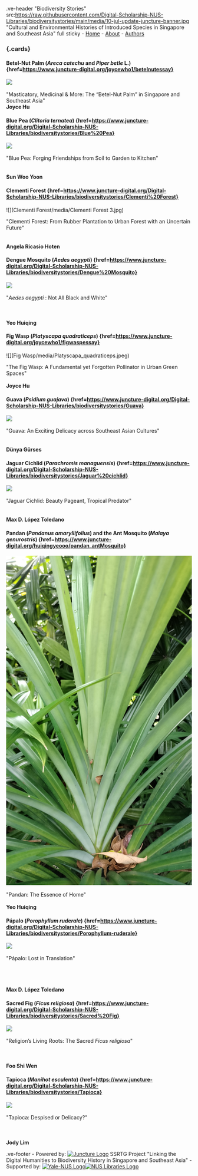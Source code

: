 .ve-header "Biodiversity Stories" src:https://raw.githubusercontent.com/Digital-Scholarship-NUS-Libraries/biodiversitystories/main/media/10-jul-update-juncture-banner.jpg "Cultural and Environmental Histories of Introduced Species in Singapore and Southeast Asia" full sticky
    - [Home](/)
    - [About](/about)
    - [Authors](/authors) 
   
### {.cards}

#### Betel-Nut Palm (*Areca catechu* and *Piper betle* L.) {href=https://www.juncture-digital.org/joycewho1/betelnutessay}

![](https://d3d00swyhr67nd.cloudfront.net/w1200h1200/collection/LSW/RBGM/LSW_RBGM_MN_CD6_583-001.jpg)

"Masticatory, Medicinal & More: The “Betel-Nut Palm” in Singapore and Southeast Asia" 
<br>**Joyce Hu**

#### Blue Pea (*Clitoria ternatea*) {href=https://www.juncture-digital.org/Digital-Scholarship-NUS-Libraries/biodiversitystories/Blue%20Pea}

![](https://upload.wikimedia.org/wikipedia/commons/thumb/6/60/Flower-clitoria-ternatea.png/816px-Flower-clitoria-ternatea.png?20120525102736)

"Blue Pea: Forging Friendships from Soil to Garden to Kitchen"
<br><br><br> **Sun Woo Yoon**

#### Clementi Forest {href=https://www.juncture-digital.org/Digital-Scholarship-NUS-Libraries/biodiversitystories/Clementi%20Forest}

![](Clementi Forest/media/Clementi Forest 3.jpg)

"Clementi Forest: From Rubber Plantation to Urban Forest with an Uncertain Future"
<br><br><br> **Angela Ricasio Hoten**

#### Dengue Mosquito (*Aedes aegypti*) {href=https://www.juncture-digital.org/Digital-Scholarship-NUS-Libraries/biodiversitystories/Dengue%20Mosquito}

![](https://blog.biodiversitylibrary.org/wp-content/uploads/sites/4/2021/06/Campbell_4-768x679.jpg)

"*Aedes aegypti* : Not All Black and White"
<br><br><br><br>**Yeo Huiqing**

#### Fig Wasp (*Platyscapa quadraticeps*) {href=https://www.juncture-digital.org/joycewho1/figwaspessay}

![](Fig Wasp/media/Platyscapa_quadraticeps.jpeg)

"The Fig Wasp: A Fundamental yet Forgotten Pollinator in Urban Green Spaces"
<br><br>**Joyce Hu**

#### Guava (*Psidium guajava*) {href=https://www.juncture-digital.org/Digital-Scholarship-NUS-Libraries/biodiversitystories/Guava}

![](https://www.roots.gov.sg/CollectionImages/1083699.jpg)

"Guava: An Exciting Delicacy across Southeast Asian Cultures"
<br><br><br>**Dünya Gürses**

#### Jaguar Cichlid (*Parachromis managuensis*) {href=https://www.juncture-digital.org/Digital-Scholarship-NUS-Libraries/biodiversitystories/Jaguar%20cichlid}

![](https://upload.wikimedia.org/wikipedia/commons/thumb/c/c4/Parachromis_managuensis_2012_G1.jpg/1600px-Parachromis_managuensis_2012_G1.jpg?20120311175105)

"Jaguar Cichlid: Beauty Pageant, Tropical Predator" 
<br><br><br>**Max D. López Toledano**

#### Pandan (*Pandanus amaryllifolius*) and the Ant Mosquito (*Malaya genurostris*) {href=https://www.juncture-digital.org/huiqingyeooo/pandan_antMosquito}

![](Pandan/media/leaf_axil.jpg)

"Pandan: The Essence of Home"
<br><br> **Yeo Huiqing**

#### Pápalo (_Porophyllum ruderale_) {href=https://www.juncture-digital.org/Digital-Scholarship-NUS-Libraries/biodiversitystories/Porophyllum-ruderale}

![](https://mediateca.inah.gob.mx/adore-djatoka//resolver?rft_id=https%3A%2F%2Fmediateca.inah.gob.mx%2Frepositorio%2Fislandora%2Fobject%2Fcodice%253A897%2Fdatastream%2FJP2%2Fview%3Ftoken%3D71fa3c5704caeb703cb4a83afbeb285a2537cf9bf069e25506ec30ab61dc0769&url_ver=Z39.88-2004&svc_id=info%3Alanl-repo%2Fsvc%2FgetRegion&svc_val_fmt=info%3Aofi%2Ffmt%3Akev%3Amtx%3Ajpeg2000&svc.format=image%2Fjpeg&svc.level=8&svc.rotate=0)

"Pápalo: Lost in Translation" 
<br><br><br><br><br>**Max D. López Toledano**

#### Sacred Fig (_Ficus religiosa_) {href=https://www.juncture-digital.org/Digital-Scholarship-NUS-Libraries/biodiversitystories/Sacred%20Fig}

![](https://upload.wikimedia.org/wikipedia/commons/thumb/1/15/MET_DP159094.jpg/1504px-MET_DP159094.jpg?20170324205903)

"Religion’s Living Roots: The Sacred _Ficus religiosa_" 
<br><br><br><br>**Foo Shi Wen**

#### Tapioca (*Manihot esculenta*) {href=https://www.juncture-digital.org/Digital-Scholarship-NUS-Libraries/biodiversitystories/Tapioca}

![](https://www.roots.gov.sg/CollectionImages/1080187.jpg)

"Tapioca: Despised or Delicacy?"
<br><br><br><br> **Jody Lim**



.ve-footer
    - Powered by: [![Juncture Logo](https://juncture-digital.github.io/juncture/static/images/juncture-logo.png)](https://juncture-digital.org) SSRTG Project "Linking the Digital Humanities to Biodiversity History in Singapore and Southeast Asia"
    - Supported by: [![Yale-NUS Logo](https://upload.wikimedia.org/wikipedia/commons/thumb/1/17/Yale-NUS_College_logo.svg/800px-Yale-NUS_College_logo.svg.png)](https://www.yale-nus.edu.sg/)[![NUS Libraries Logo](https://sbdb.nus.edu.sg/images/NUSCL.png)](https://blog.nus.edu.sg/linus/about-nus-libraries/)
